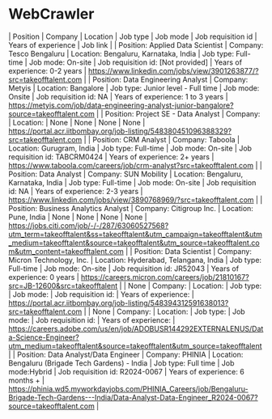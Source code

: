 # WebCrawler

| Position        | Company                | Location                 | Job type  | Job mode | Job requisition id | Years of experience | Job link |
| Position: Applied Data Scientist | Company: Tesco Bengaluru | Location: Bengaluru, Karnataka, India | Job type: Full-time | Job mode: On-site | Job requisition id: [Not provided] | Years of experience: 0-2 years | https://www.linkedin.com/jobs/view/3901263877/?src=takeofftalent.com |
| Position: Data Engineering Analyst | Company: Metyis | Location: Bangalore | Job type: Junior level - Full time | Job mode: Onsite | Job requisition id: NA | Years of experience: 1 to 3 years | https://metyis.com/job/data-engineering-analyst-junior-bangalore?source=takeofftalent.com |
| Position: Project SE - Data Analyst | Company: | Location: | None | None | None | None | https://portal.acr.iitbombay.org/job-listing/548380451096388329?src=takeofftalent.com |
| Position: CRM Analyst | Company: Taboola | Location: Gurugram, India | Job type: Full-time | Job mode: On-site | Job requisition id: TABCRM0424 | Years of experience: 2+ years | https://www.taboola.com/careers/job/crm-analyst?src=takeofftalent.com |
| Position: Data Analyst | Company: SUN Mobility | Location: Bengaluru, Karnataka, India | Job type: Full-time | Job mode: On-site | Job requisition id: NA | Years of experience: 2-3 years | https://www.linkedin.com/jobs/view/3890768969/?src=takeofftalent.com |
| Position: Business Analytics Analyst | Company: Citigroup Inc. | Location: Pune, India | None | None | None | None | https://jobs.citi.com/job/-/-/287/63060527568?utm_term=takeofftalent&ss=takeofftalent&utm_campaign=takeofftalent&utm_medium=takeofftalent&source=takeofftalent&utm_source=takeofftalent.com&utm_content=takeofftalent.com |
| Position: Data Scientist | Company: Micron Technology, Inc. | Location: Hyderabad, Telangana, India | Job type: Full-time | Job mode: On-site | Job requisition id: JR52043 | Years of experience: 0 years | https://careers.micron.com/careers/job/21810167?src=JB-12600&src=takeofftalent |
| None | Company: | Location: | Job type: | Job mode: | Job requisition id: | Years of experience: | https://portal.acr.iitbombay.org/job-listing/548394312591638013?src=takeofftalent.com |
| None | Company: | Location: | Job type: | Job mode: | Job requisition id: | Years of experience: | https://careers.adobe.com/us/en/job/ADOBUSR144292EXTERNALENUS/Data-Science-Engineer?utm_medium=takeofftalent&source=takeofftalent&utm_source=takeofftalent |
| Position: Data Analyst/Data Engineer | Company: PHINIA | Location: Bengaluru (Brigade Tech Gardens) - India | Job type: Full time | Job mode:Hybrid | Job requisition id: R2024-0067 | Years of experience: 6 months +  | https://phinia.wd5.myworkdayjobs.com/PHINIA_Careers/job/Bengaluru-Brigade-Tech-Gardens---India/Data-Analyst-Data-Engineer_R2024-0067?source=takeofftalent.com |
